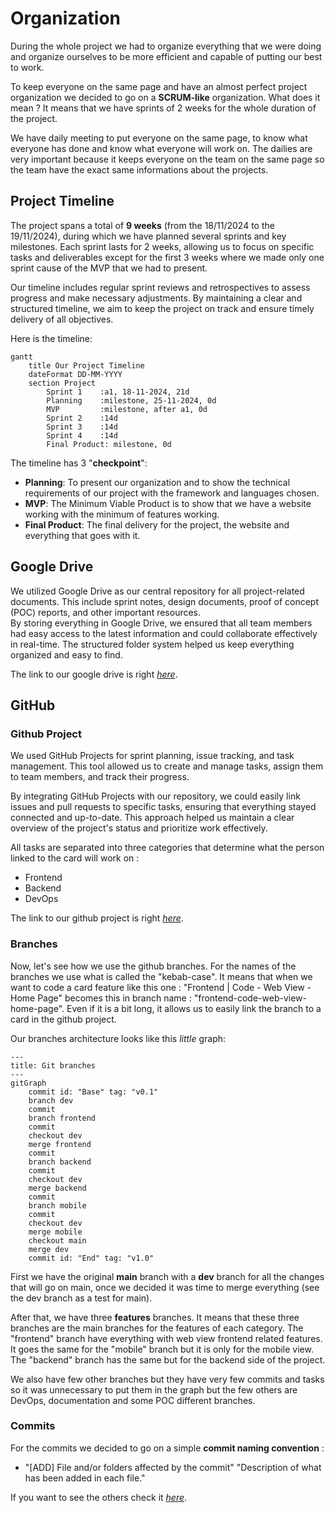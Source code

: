 # Organization

During the whole project we had to organize everything that we were doing and organize ourselves to be more efficient and capable of putting our best to work.

To keep everyone on the same page and have an almost perfect project organization we decided to go on a **SCRUM-like** organization. What does it mean ? It means that we have sprints of 2 weeks for the whole duration of the project.

We have daily meeting to put everyone on the same page, to know what everyone has done and know what everyone will work on. The dailies are very important because it keeps everyone on the team on the same page so the team have the exact same informations about the projects.

## Project Timeline

The project spans a total of **9 weeks** (from the 18/11/2024 to the 19/11/2024), during which we have planned several sprints and key milestones. Each sprint lasts for 2 weeks, allowing us to focus on specific tasks and deliverables except for the first 3 weeks where we made only one sprint cause of the MVP that we had to present.

Our timeline includes regular sprint reviews and retrospectives to assess progress and make necessary adjustments. By maintaining a clear and structured timeline, we aim to keep the project on track and ensure timely delivery of all objectives.

Here is the timeline:
```mermaid
gantt
    title Our Project Timeline
    dateFormat DD-MM-YYYY
    section Project
        Sprint 1    :a1, 18-11-2024, 21d
        Planning    :milestone, 25-11-2024, 0d
        MVP         :milestone, after a1, 0d
        Sprint 2    :14d
        Sprint 3    :14d
        Sprint 4    :14d
        Final Product: milestone, 0d
```

The timeline has 3 "**checkpoint**":
- **Planning**: To present our organization and to show the technical requirements of our project with the framework and languages chosen.
- **MVP**: The Minimum Viable Product is to show that we have a website working with the minimum of features working.
- **Final Product**: The final delivery for the project, the website and everything that goes with it.

## Google Drive

We utilized Google Drive as our central repository for all project-related documents. This include sprint notes, design documents, proof of concept (POC) reports, and other important resources. \
By storing everything in Google Drive, we ensured that all team members had easy access to the latest information and could collaborate effectively in real-time. The structured folder system helped us keep everything organized and easy to find.

The link to our google drive is right [*here*](https://drive.google.com/drive/folders/1Z0oZLYy2zBhhryj8Y1aOzdajEbtKuYpq).

## GitHub

### Github Project

We used GitHub Projects for sprint planning, issue tracking, and task management. This tool allowed us to create and manage tasks, assign them to team members, and track their progress.

By integrating GitHub Projects with our repository, we could easily link issues and pull requests to specific tasks, ensuring that everything stayed connected and up-to-date. This approach helped us maintain a clear overview of the project's status and prioritize work effectively.

All tasks are separated into three categories that determine what the person linked to the card will work on :
- Frontend
- Backend
- DevOps

The link to our github project is right [*here*](https://github.com/orgs/Epitouche/projects/2).

### Branches

Now, let's see how we use the github branches. For the names of the branches we use what is called the "kebab-case". It means that when we want to code a card feature like this one : "Frontend | Code - Web View - Home Page" becomes this in branch name : "frontend-code-web-view-home-page". Even if it is a bit long, it allows us to easily link the branch to a card in the github project.

Our branches architecture looks like this *little* graph:

```mermaid
---
title: Git branches
---
gitGraph
    commit id: "Base" tag: "v0.1"
    branch dev
    commit
    branch frontend
    commit
    checkout dev
    merge frontend
    commit
    branch backend
    commit
    checkout dev
    merge backend
    commit
    branch mobile
    commit
    checkout dev
    merge mobile
    checkout main
    merge dev
    commit id: "End" tag: "v1.0"
```

First we have the original **main** branch with a **dev** branch for all the changes that will go on main, once we decided it was time to merge everything (see the dev branch as a test for main).

After that, we have three **features** branches. It means that these three branches are the main branches for the features of each category.
The "frontend" branch have everything with web view frontend related features. It goes the same for the "mobile" branch but it is only for the mobile view. The "backend" branch has the same but for the backend side of the project.

We also have few other branches but they have very few commits and tasks so it was unnecessary to put them in the graph but the few others are DevOps, documentation and some POC different branches.

### Commits

For the commits we decided to go on a simple **commit naming convention** :
- "[ADD] File and/or folders affected by the commit" "Description of what has been added in each file."

If you want to see the others check it [*here*](https://docs.google.com/document/d/1JRWCsIwZGD9q2ZuTiY117qcswexsDutevPy90z75hJ8/edit?tab=t.0).
